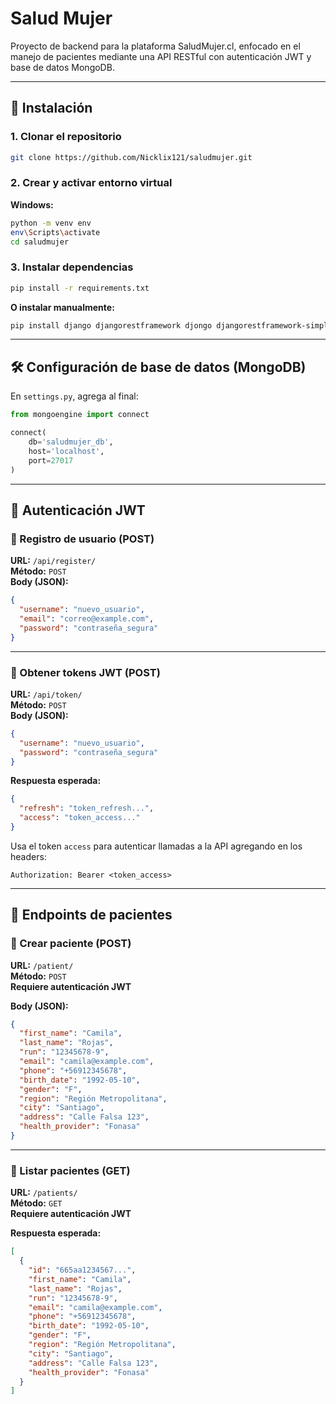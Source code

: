 # Salud Mujer

Proyecto de backend para la plataforma SaludMujer.cl, enfocado en el manejo de pacientes mediante una API RESTful con autenticación JWT y base de datos MongoDB.

---

## 🚀 Instalación

### 1. Clonar el repositorio

```bash
git clone https://github.com/Nicklix121/saludmujer.git
```

### 2. Crear y activar entorno virtual

**Windows:**
```bash
python -m venv env
env\Scripts\activate
cd saludmujer
```

### 3. Instalar dependencias

```bash
pip install -r requirements.txt
```

**O instalar manualmente:**
```bash
pip install django djangorestframework djongo djangorestframework-simplejwt pymongo mongoengine
```

---

## 🛠️ Configuración de base de datos (MongoDB)

En `settings.py`, agrega al final:

```python
from mongoengine import connect

connect(
    db='saludmujer_db',
    host='localhost',
    port=27017
)
```

---

## 🔐 Autenticación JWT

### 🔸 Registro de usuario (POST)

**URL:** `/api/register/`  
**Método:** `POST`  
**Body (JSON):**

```json
{
  "username": "nuevo_usuario",
  "email": "correo@example.com",
  "password": "contraseña_segura"
}
```

---

### 🔸 Obtener tokens JWT (POST)

**URL:** `/api/token/`  
**Método:** `POST`  
**Body (JSON):**

```json
{
  "username": "nuevo_usuario",
  "password": "contraseña_segura"
}
```

**Respuesta esperada:**

```json
{
  "refresh": "token_refresh...",
  "access": "token_access..."
}
```

Usa el token `access` para autenticar llamadas a la API agregando en los headers:

```
Authorization: Bearer <token_access>
```

---

## 📡 Endpoints de pacientes

### 🔹 Crear paciente (POST)

**URL:** `/patient/`  
**Método:** `POST`  
**Requiere autenticación JWT**

**Body (JSON):**

```json
{
  "first_name": "Camila",
  "last_name": "Rojas",
  "run": "12345678-9",
  "email": "camila@example.com",
  "phone": "+56912345678",
  "birth_date": "1992-05-10",
  "gender": "F",
  "region": "Región Metropolitana",
  "city": "Santiago",
  "address": "Calle Falsa 123",
  "health_provider": "Fonasa"
}
```

---

### 🔹 Listar pacientes (GET)

**URL:** `/patients/`  
**Método:** `GET`  
**Requiere autenticación JWT**

**Respuesta esperada:**

```json
[
  {
    "id": "665aa1234567...",
    "first_name": "Camila",
    "last_name": "Rojas",
    "run": "12345678-9",
    "email": "camila@example.com",
    "phone": "+56912345678",
    "birth_date": "1992-05-10",
    "gender": "F",
    "region": "Región Metropolitana",
    "city": "Santiago",
    "address": "Calle Falsa 123",
    "health_provider": "Fonasa"
  }
]
```

